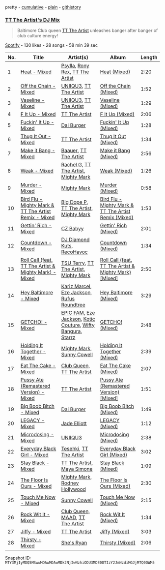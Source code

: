 pretty - [cumulative](/playlists/cumulative/37i9dQZF1DX3JXwXXn5dXj.md) - [plain](/playlists/plain/37i9dQZF1DX3JXwXXn5dXj) - [githistory](https://github.githistory.xyz/mackorone/spotify-playlist-archive/blob/main/playlists/plain/37i9dQZF1DX3JXwXXn5dXj)

### [TT The Artist's DJ Mix](https://open.spotify.com/playlist/37i9dQZF1DX3JXwXXn5dXj)

> Baltimore Club queen <a href="spotify:artist:1T6Em6UJ7pSdgXw5V72YHr">TT The Artist</a> unleashes banger after banger of club culture energy!

[Spotify](https://open.spotify.com/user/spotify) - 130 likes - 28 songs - 58 min 39 sec

| No. | Title | Artist(s) | Album | Length |
|---|---|---|---|---|
| 1 | [Heat \- Mixed](https://open.spotify.com/track/3l5br8Hff7aMU6PBkcwmA9) | [Psylla](https://open.spotify.com/artist/0glz26CRdAXpDqL31326C8), [Rony Rex](https://open.spotify.com/artist/61AudJPWNuYbLelVjkocZ4), [TT The Artist](https://open.spotify.com/artist/1T6Em6UJ7pSdgXw5V72YHr) | [Heat \(Mixed\)](https://open.spotify.com/album/54tSkDUNLwJz2erycUwGAx) | 2:20 |
| 2 | [Off the Chain \- Mixed](https://open.spotify.com/track/4ywwjFsanSG0M8LUWOEhI9) | [UNIIQU3](https://open.spotify.com/artist/5aR8qSaApKChlZvzB0Jfpx), [TT The Artist](https://open.spotify.com/artist/1T6Em6UJ7pSdgXw5V72YHr) | [Off the Chain \(Mixed\)](https://open.spotify.com/album/3weUte25cIEbrBw3ImWhEv) | 1:52 |
| 3 | [Vaseline \- Mixed](https://open.spotify.com/track/0a7ORgUjApgGwMbUtIAiD8) | [UNIIQU3](https://open.spotify.com/artist/5aR8qSaApKChlZvzB0Jfpx), [TT The Artist](https://open.spotify.com/artist/1T6Em6UJ7pSdgXw5V72YHr) | [Vaseline \(Mixed\)](https://open.spotify.com/album/6RPpdQQ1U37M456cqihKEf) | 1:29 |
| 4 | [F It Up \- Mixed](https://open.spotify.com/track/6AZW1GDe51asZTo1SnhFuX) | [TT The Artist](https://open.spotify.com/artist/1T6Em6UJ7pSdgXw5V72YHr) | [F It Up \(Mixed\)](https://open.spotify.com/album/6fOc1FbjmbMHh0zN9eG5QD) | 2:06 |
| 5 | [Fuckin' It Up \- Mixed](https://open.spotify.com/track/4ZNAJVnQFnAgwuK3IAj6Zf) | [Dai Burger](https://open.spotify.com/artist/1y6hiqeSWkQrJYXkU5PvUk) | [Fuckin' It Up \(Mixed\)](https://open.spotify.com/album/3eP8UEvWeHlgMZUvGaTKnm) | 1:28 |
| 6 | [Thug It Out \- Mixed](https://open.spotify.com/track/7jTTYkb2pFK3GXr4johqOY) | [TT The Artist](https://open.spotify.com/artist/1T6Em6UJ7pSdgXw5V72YHr) | [Thug It Out \(Mixed\)](https://open.spotify.com/album/7GGpheJYv2X2HzKeXFKuex) | 1:34 |
| 7 | [Make it Bang \- Mixed](https://open.spotify.com/track/3YixOaUK2uKCBfnk3jI9uD) | [Baauer](https://open.spotify.com/artist/25fqWEebq6PoiGQIHIrdtv), [TT The Artist](https://open.spotify.com/artist/1T6Em6UJ7pSdgXw5V72YHr) | [Make it Bang \(Mixed\)](https://open.spotify.com/album/19Ycu9aWoEJfQjPmPFqSWy) | 2:56 |
| 8 | [Weak \- Mixed](https://open.spotify.com/track/2uViDItcPbclWoCYqNCjYF) | [Rachel G](https://open.spotify.com/artist/4vrcw3qba4Vl5kvfoRBRYW), [TT The Artist](https://open.spotify.com/artist/1T6Em6UJ7pSdgXw5V72YHr), [Mighty Mark](https://open.spotify.com/artist/1ZOrj4AfBAHarzErIezwhM) | [Weak \(Mixed\)](https://open.spotify.com/album/6gal6v8r1RDKSmBUEtN4lD) | 1:26 |
| 9 | [Murder \- Mixed](https://open.spotify.com/track/6XYpF9oVjC2emPSS4IZg6H) | [Mighty Mark](https://open.spotify.com/artist/1ZOrj4AfBAHarzErIezwhM) | [Murder \(Mixed\)](https://open.spotify.com/album/2tAOxahMeZ12gAffD4wHjQ) | 0:58 |
| 10 | [Bird Flu \- Mighty Mark & TT The Artist Remix \- Mixed](https://open.spotify.com/track/5m3XaW1TccLtw4SEWnhqXk) | [Big Dope P](https://open.spotify.com/artist/0eebKLG13kCWzqNI1LItJe), [TT The Artist](https://open.spotify.com/artist/1T6Em6UJ7pSdgXw5V72YHr), [Mighty Mark](https://open.spotify.com/artist/1ZOrj4AfBAHarzErIezwhM) | [Bird Flu \- Mighty Mark & TT The Artist Remix \(Mixed\)](https://open.spotify.com/album/3gIHIkMjqLfJ6NIoiEg0jm) | 1:53 |
| 11 | [Gettin' Rich \- Mixed](https://open.spotify.com/track/0w2i673n4c608Ym7PcDI5V) | [CZ Babyy](https://open.spotify.com/artist/6aIgyim2iKsPEhNkHusiLr) | [Gettin' Rich \(Mixed\)](https://open.spotify.com/album/1KGvtWP1ht0mvqe4W8K2nD) | 2:01 |
| 12 | [Countdown \- Mixed](https://open.spotify.com/track/4cwV9OaMTVu0elBEIRPqAr) | [DJ Diamond Kuts](https://open.spotify.com/artist/4jxohej6vGnWYJYA5CNXhV), [RecoHavoc](https://open.spotify.com/artist/4okk2uzpRfrtAvtV9Ci6xq) | [Countdown \(Mixed\)](https://open.spotify.com/album/5hBmeZXLC15I4FtmQ1XJDd) | 1:34 |
| 13 | [Roll Call \(feat\. TT The Artist & Mighty Mark\) \- Mixed](https://open.spotify.com/track/6qFPNkiW9lfHgm6VPvjNmG) | [TSU Terry](https://open.spotify.com/artist/0mvCpFrdf7doUhRu8AHjXT), [TT The Artist](https://open.spotify.com/artist/1T6Em6UJ7pSdgXw5V72YHr), [Mighty Mark](https://open.spotify.com/artist/5uQfkNYAWk6nMc8JxjOpCl) | [Roll Call \(feat\. TT The Artist & Mighty Mark\) \[Mixed\]](https://open.spotify.com/album/0pTMKH7J663Z0KyH2yflxO) | 2:50 |
| 14 | [Hey Baltimore \- Mixed](https://open.spotify.com/track/1tmLnpV2CGH4NzXvHy8L8o) | [Kariz Marcel](https://open.spotify.com/artist/35qzS9zHQr0NdTr485QPyd), [Eze Jackson](https://open.spotify.com/artist/5tPCFmRzyUGp5ZNqSC54QM), [Rufus Roundtree](https://open.spotify.com/artist/6UZDAvzpSatZw5d28DAu1S) | [Hey Baltimore \(Mixed\)](https://open.spotify.com/album/7oUJTLBAULjRE1mh5ruSHp) | 3:29 |
| 15 | [GETCHO! \- Mixed](https://open.spotify.com/track/6dx5Bge4WI2lxEM2ht2yfK) | [EPIC FAM](https://open.spotify.com/artist/5kyNB2tYBYIZ9er3680Jmy), [Eze Jackson](https://open.spotify.com/artist/5tPCFmRzyUGp5ZNqSC54QM), [Kotic Couture](https://open.spotify.com/artist/5t7SZ9uMYotaQBSjrtWzNY), [Wifty Bangura](https://open.spotify.com/artist/6kWGerghvGLqBhcxqN0sj9), [Starrz](https://open.spotify.com/artist/6UMxhXZj8O2sMkDYUBdYLE) | [GETCHO! \(Mixed\)](https://open.spotify.com/album/1dSCAAKfzNaBWzB8Ms7s3J) | 2:48 |
| 16 | [Holding It Together \- Mixed](https://open.spotify.com/track/0gnxjxtQQaP8MI4FoawlJ2) | [Mighty Mark](https://open.spotify.com/artist/1ZOrj4AfBAHarzErIezwhM), [Sunny Cowell](https://open.spotify.com/artist/5Vx8yHZLeIngcgEJH65uGF) | [Holding It Together \(Mixed\)](https://open.spotify.com/album/6BCqmN2XaoYXMHfRbPTrvT) | 2:39 |
| 17 | [Eat The Cake \- Mixed](https://open.spotify.com/track/2hIBs2mYgDRLpRJivMgAdA) | [Club Queen](https://open.spotify.com/artist/4K0Y0qad3tiHs67jy6Op0k), [TT The Artist](https://open.spotify.com/artist/1T6Em6UJ7pSdgXw5V72YHr) | [Eat The Cake \(Mixed\)](https://open.spotify.com/album/20ZpJscrtvzo7e8YvGkI0o) | 2:07 |
| 18 | [Pussy Ate \(Remastered Version\) \- Mixed](https://open.spotify.com/track/6PfTVO0u5hEWqJ4nrUViHF) | [TT The Artist](https://open.spotify.com/artist/1T6Em6UJ7pSdgXw5V72YHr) | [Pussy Ate \(Remastered Version\) \[Mixed\]](https://open.spotify.com/album/6Ke2ck0w3VPofSXMuFonH3) | 1:51 |
| 19 | [Big Boob Bitch \- Mixed](https://open.spotify.com/track/3NkMWgbcvOxkAGFtJuTPiF) | [Dai Burger](https://open.spotify.com/artist/1y6hiqeSWkQrJYXkU5PvUk) | [Big Boob Bitch \(Mixed\)](https://open.spotify.com/album/2ifNtStTqNgGbxTFzpg3Gn) | 1:49 |
| 20 | [LEGACY \- Mixed](https://open.spotify.com/track/5IE3z8v39rLIf8aQmIL36s) | [Jade Elliott](https://open.spotify.com/artist/6ttM0s7Iwbj2AoLMYn439s) | [LEGACY \(Mixed\)](https://open.spotify.com/album/1k92ejjzfvu8DvnAbPMfIo) | 1:12 |
| 21 | [Microdosing \- Mixed](https://open.spotify.com/track/2uXHNaXg2U6Xxj4TSvMTtb) | [UNIIQU3](https://open.spotify.com/artist/5aR8qSaApKChlZvzB0Jfpx) | [Microdosing \(Mixed\)](https://open.spotify.com/album/3v8HcN24urZPBDqLrCkPMg) | 2:38 |
| 22 | [Everyday Black Girl \- Mixed](https://open.spotify.com/track/6BsTucNh8ddIiTOdQe9EjV) | [Tesehki](https://open.spotify.com/artist/3r5eGgD09ees1icQI4Kjg1), [TT The Artist](https://open.spotify.com/artist/1T6Em6UJ7pSdgXw5V72YHr) | [Everyday Black Girl \(Mixed\)](https://open.spotify.com/album/5vLBY7s4V3T7ovVjk1T8lb) | 3:02 |
| 23 | [Stay Black \- Mixed](https://open.spotify.com/track/2gLmwNXndhIVkc03fnpYDL) | [TT The Artist](https://open.spotify.com/artist/1T6Em6UJ7pSdgXw5V72YHr), [Maya Simone](https://open.spotify.com/artist/5RN3g06QPW2F0VQW9d1U3B) | [Stay Black \(Mixed\)](https://open.spotify.com/album/0W51cRdARSN5NMge1NitRf) | 1:09 |
| 24 | [The Floor Is Ours \- Mixed](https://open.spotify.com/track/5JE8WwTF3xJJepIRel6vIN) | [Mighty Mark](https://open.spotify.com/artist/1ZOrj4AfBAHarzErIezwhM), [Rodney Hollywood](https://open.spotify.com/artist/2RyjqNp5fTdWENGR0vRTVv) | [The Floor Is Ours \(Mixed\)](https://open.spotify.com/album/5An334zdnDymc9X3hD9v0C) | 2:30 |
| 25 | [Touch Me Now \- Mixed](https://open.spotify.com/track/1NEnvl80QpftteOkUkXccJ) | [Sunny Cowell](https://open.spotify.com/artist/5Vx8yHZLeIngcgEJH65uGF) | [Touch Me Now \(Mixed\)](https://open.spotify.com/album/2nMT3s978NKWYvTjImOztJ) | 2:15 |
| 26 | [Rock Wit It \- Mixed](https://open.spotify.com/track/0uRnBqBcYz7dGLi71hQeRY) | [Club Queen](https://open.spotify.com/artist/4K0Y0qad3tiHs67jy6Op0k), [MAAD](https://open.spotify.com/artist/4lEco3i5ra4zhcj3Y1f1yS), [TT The Artist](https://open.spotify.com/artist/1T6Em6UJ7pSdgXw5V72YHr) | [Rock Wit It \(Mixed\)](https://open.spotify.com/album/2Ivl4bpnmaDvtnEZtodxAS) | 1:34 |
| 27 | [Jiffy \- Mixed](https://open.spotify.com/track/2nfqXLxfIuEZTtbyeNBC7J) | [TT The Artist](https://open.spotify.com/artist/1T6Em6UJ7pSdgXw5V72YHr) | [Jiffy \(Mixed\)](https://open.spotify.com/album/6MMhoqQQOMJgAWV2Kwatug) | 3:03 |
| 28 | [Thirsty \- Mixed](https://open.spotify.com/track/1GquatpYouzdbi3QJzRHzM) | [She's Ryan](https://open.spotify.com/artist/0ZWZcVsmocf89vXtRF1S6G) | [Thirsty \(Mixed\)](https://open.spotify.com/album/0BfjVdqKOjmXbR3frd7sSP) | 2:06 |

Snapshot ID: `MTY3MjIyMDQ5MSwwMDAwMDAwMDk2NjIwNzhiODU3MDE0OTIzY2JmNzdiMGJjMTQ0OWM5`
